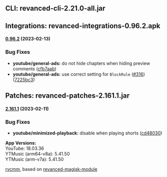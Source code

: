 ## CLI: revanced-cli-2.21.0-all.jar  
## Integrations: revanced-integrations-0.96.2.apk  
#### [0.96.2](https://github.com/revanced/revanced-integrations/compare/v0.96.1...v0.96.2) (2023-02-13)
### Bug Fixes
* **youtube/general-ads:** do not hide chapters when hiding preview comments ([cfb7aab](https://github.com/revanced/revanced-integrations/commit/cfb7aab77991e8a123fb6956e699df8ad53bf59d))
* **youtube/general-ads:** use correct setting for `BlockRule` ([#316](https://github.com/revanced/revanced-integrations/issues/316)) ([7225bc3](https://github.com/revanced/revanced-integrations/commit/7225bc3c48b2d8f94d21b5481e37d78a26f49544))

  
## Patches: revanced-patches-2.161.1.jar  
#### [2.161.1](https://github.com/revanced/revanced-patches/compare/v2.161.0...v2.161.1) (2023-02-11)
### Bug Fixes
* **youtube/minimized-playback:** disable when playing shorts ([cd48030](https://github.com/revanced/revanced-patches/commit/cd48030cada3666d0159ad25711c20045a8a70c7))

  
**App Versions:**  
YouTube: 18.03.36  
YTMusic (arm64-v8a): 5.41.50  
YTMusic (arm-v7a): 5.41.50  

 [rvcmm](https://github.com/thrwKappu/rvcmm/), based on [revanced-magisk-module](https://github.com/j-hc/revanced-magisk-module)  
